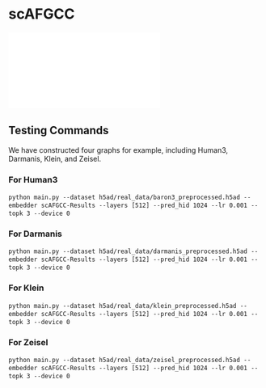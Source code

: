 # scAFGCC
![scAFGCC](fig1.pdf)
## Testing Commands
We have constructed four graphs for example, including Human3, Darmanis, Klein, and Zeisel.

### For Human3
```
python main.py --dataset h5ad/real_data/baron3_preprocessed.h5ad --embedder scAFGCC-Results --layers [512] --pred_hid 1024 --lr 0.001 --topk 3 --device 0
```
### For Darmanis
```
python main.py --dataset h5ad/real_data/darmanis_preprocessed.h5ad --embedder scAFGCC-Results --layers [512] --pred_hid 1024 --lr 0.001 --topk 3 --device 0
```
### For Klein
```
python main.py --dataset h5ad/real_data/klein_preprocessed.h5ad --embedder scAFGCC-Results --layers [512] --pred_hid 1024 --lr 0.001 --topk 3 --device 0
```
### For Zeisel
```
python main.py --dataset h5ad/real_data/zeisel_preprocessed.h5ad --embedder scAFGCC-Results --layers [512] --pred_hid 1024 --lr 0.001 --topk 3 --device 0
```
